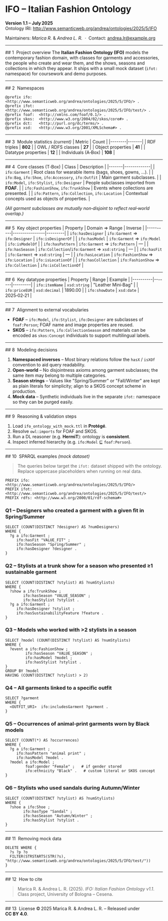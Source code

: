 # IFO – Italian Fashion Ontology  
**Version 1.1 – July 2025**  
Ontology IRI: <http://www.semanticweb.org/andrea/ontologies/2025/5/IFO>

Maintainers: *Marica R.* & *Andrea L. R.*  ·  Contact: <andrea.lr@example.org>

---

## 1  Project overview
The **Italian Fashion Ontology (IFO)** models the contemporary fashion domain, with classes for garments and accessories, the people who create and wear them, and the shows, seasons and collections in which they appear. It ships with a small mock dataset (`ifot:` namespace) for coursework and demo purposes.

---

## 2  Namespaces
```turtle
@prefix ifo:   <http://www.semanticweb.org/andrea/ontologies/2025/5/IFO/> .
@prefix ifot:  <http://www.semanticweb.org/andrea/ontologies/2025/5/IFO/test/> .
@prefix foaf:  <http://xmlns.com/foaf/0.1/> .
@prefix skos:  <http://www.w3.org/2004/02/skos/core#> .
@prefix dct:   <http://purl.org/dc/terms/> .
@prefix xsd:   <http://www.w3.org/2001/XMLSchema#> .
```

---

## 3  Module statistics *(current)*
| Metric | Count |
|--------|-------|
| RDF triples | **802** |
| OWL / RDFS classes | **27** |
| Object properties | **41** |
| Datatype properties | **12** |
| Individuals (A‑Box) | **108** |

---

## 4  Core classes (T‑Box)
| Class | Description |
|-------|-------------|
| `ifo:Garment` | Root class for wearable items (bags, shoes, gowns, …). |
| `ifo:Bag`, `ifo:Shoe`, `ifo:Accessory`, `ifo:Outfit` | Main garment subclasses. |
| `ifo:Model`, `ifo:Stylist`, `ifo:Designer` | People subclasses imported from **FOAF**. |
| `ifo:FashionShow`, `ifo:TrunkShow` | Events where collections are presented. |
| `ifo:Pattern`, `ifo:Collection`, `ifo:Location` | Contextual concepts used as objects of properties. |

*(All garment subclasses are mutually non‑disjoint to reflect real‑world overlap.)*

---

## 5  Key object properties
| Property | Domain ⇒ Range | Inverse |
|----------|----------------|---------|
| `ifo:hasDesigner` | `ifo:Garment` ⇒ `ifo:Designer` | `ifo:isDesignerOf` |
| `ifo:hasModel` | `ifo:Garment` ⇒ `ifo:Model` | `ifo:isModelOf` |
| `ifo:hasPattern` | `ifo:Garment` ⇒ `ifo:Pattern` | — |
| `ifo:hasSeason` | `ifo:Collection`/`ifo:Garment` ⇒ `xsd:string` | — |
| `ifo:hasFit` | `ifo:Garment` ⇒ `xsd:string` | — |
| `ifo:hasLocation` | `ifo:FashionShow` ⇒ `ifo:Location` | `ifo:isLocationOf` |
| `ifo:hasCollection` | `ifo:FashionShow` ⇒ `ifo:Collection` | `ifo:isCollectionOf` |

---

## 6  Key datatype properties
| Property | Range | Example |
|----------|-------|---------|
| `ifo:itemName` | `xsd:string` | "Leather Mini‑Bag" |
| `ifo:priceEUR` | `xsd:decimal` | 1890.00 |
| `ifo:showDate` | `xsd:date` | 2025‑02‑21 |

---

## 7  Alignment to external vocabularies
* **FOAF** – `ifo:Model`, `ifo:Stylist`, `ifo:Designer` are subclasses of `foaf:Person`; FOAF name and image properties are reused.
* **SKOS** – `ifo:Pattern`, `ifo:CollectionSeason` and materials can be encoded as `skos:Concept` individuals to support multilingual labels.

---

## 8  Modeling decisions
1. **Namespaced inverses** – Most binary relations follow the `hasX` / `isXOf` convention to aid query readability.
2. **Open‑world** – No disjointness axioms among garment subclasses; the same item may belong to multiple categories.
3. **Season strings** – Values like "Spring/Summer" or "Fall/Winter" are kept as plain literals for simplicity; align to a SKOS concept scheme in production.
4. **Mock data** – Synthetic individuals live in the separate `ifot:` namespace so they can be purged easily.

---

## 9  Reasoning & validation steps
1. Load `ifo_ontology_with_mock.ttl` in **Protégé**.
2. Resolve `owl:imports` for FOAF and SKOS.
3. Run a DL reasoner (e.g. **HermiT**): ontology is **consistent**.
4. Inspect inferred hierarchy (e.g. `ifo:Model` ⊑ `foaf:Person`).

---

## 10  SPARQL examples *(mock dataset)*
> The queries below target the `ifot:` dataset shipped with the ontology. Replace uppercase placeholders when running on real data.

```sparql
PREFIX ifo:  <http://www.semanticweb.org/andrea/ontologies/2025/5/IFO/>
PREFIX ifot: <http://www.semanticweb.org/andrea/ontologies/2025/5/IFO/test/>
PREFIX rdfs: <http://www.w3.org/2000/01/rdf-schema#>
```

### Q1 – Designers who created a garment with a given fit in Spring/Summer
```sparql
SELECT (COUNT(DISTINCT ?designer) AS ?numDesigners)
WHERE {
  ?g a ifo:Garment ;
     ifo:hasFit "VALUE_FIT" ;
     ifo:hasSeason "Spring/Summer" ;
     ifo:hasDesigner ?designer .
}
```

### Q2 – Stylists at a trunk show for a season who presented ≥1 sustainable garment
```sparql
SELECT (COUNT(DISTINCT ?stylist) AS ?numStylists)
WHERE {
  ?show a ifo:TrunkShow ;
        ifo:hasSeason "VALUE_SEASON" ;
        ifo:hasStylist ?stylist .
  ?g a ifo:Garment ;
     ifo:hasDesigner ?stylist ;
     ifo:hasSustainabilityFeature ?feature .
}
```

### Q3 – Models who worked with >2 stylists in a season
```sparql
SELECT ?model (COUNT(DISTINCT ?stylist) AS ?numStylists)
WHERE {
  ?event a ifo:FashionShow ;
         ifo:hasSeason "VALUE_SEASON" ;
         ifo:hasModel ?model ;
         ifo:hasStylist ?stylist .
}
GROUP BY ?model
HAVING (COUNT(DISTINCT ?stylist) > 2)
```

### Q4 – All garments linked to a specific outfit
```sparql
SELECT ?garment
WHERE {
  <OUTFIT_URI>  ifo:includesGarment ?garment .
}
```

### Q5 – Occurrences of animal‑print garments worn by Black models
```sparql
SELECT (COUNT(*) AS ?occurrences)
WHERE {
  ?g a ifo:Garment ;
     ifo:hasPattern "animal print" ;
     ifo:hasModel ?model .
  ?model a ifo:Model ;
         foaf:gender "Female" ;   # if gender stored
         ifo:ethnicity "Black" .   # custom literal or SKOS concept
}
```

### Q6 – Stylists who used sandals during Autumn/Winter
```sparql
SELECT (COUNT(DISTINCT ?stylist) AS ?numStylists)
WHERE {
  ?shoe a ifo:Shoe ;
        ifo:hasType "Sandal" ;
        ifo:hasSeason "Autumn/Winter" ;
        ifo:hasStylist ?stylist .
}
```

---

## 11  Removing mock data
```sparql
DELETE WHERE {
  ?s ?p ?o
  FILTER(STRSTARTS(STR(?s), "http://www.semanticweb.org/andrea/ontologies/2025/5/IFO/test/"))
}
```

---

## 12  How to cite
> Marica R. & Andrea L. R. (2025). *IFO: Italian Fashion Ontology v1.1*. Class project, University of Bologna – Cesena.

---

## 13  License
© 2025 Marica R. & Andrea L. R. – Released under **CC BY 4.0**.
